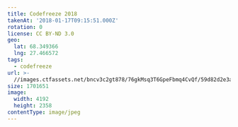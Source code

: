 ```yaml
---
title: Codefreeze 2018
takenAt: '2018-01-17T09:15:51.000Z'
rotation: 0
license: CC BY-ND 3.0
geo:
  lat: 68.349366
  lng: 27.466572
tags:
  - codefreeze
url: >-
  //images.ctfassets.net/bncv3c2gt878/76gkMsq3T6GpeFbmq4CvQf/59d82d2e3ababec5447954aa0a830a04/codefreeze-2018_24931249157_o
size: 1701651
image:
  width: 4192
  height: 2358
contentType: image/jpeg
---
```



